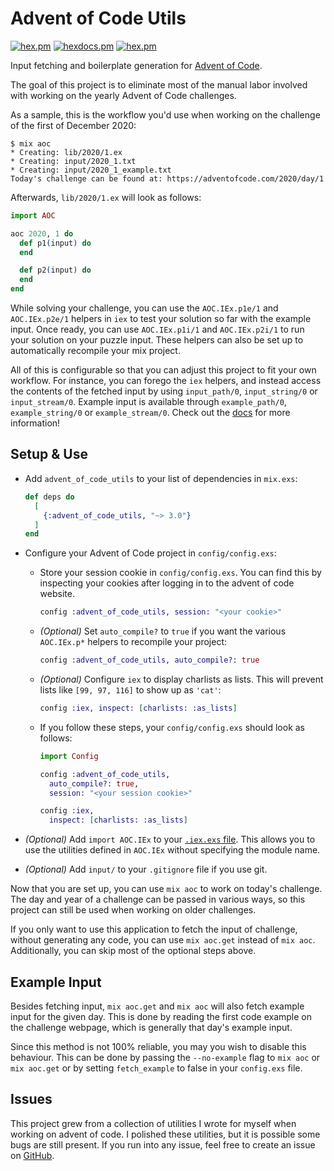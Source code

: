 # Advent of Code Utils

[![hex.pm](https://img.shields.io/hexpm/v/advent_of_code_utils.svg)](https://hex.pm/packages/advent_of_code_utils)
[![hexdocs.pm](https://img.shields.io/badge/hex-docs-lightgreen.svg)](https://hexdocs.pm/advent_of_code_utils/)
[![hex.pm](https://img.shields.io/hexpm/l/advent_of_code_utils.svg)](https://hex.pm/packages/advent_of_code_utils)

Input fetching and boilerplate generation for [Advent of Code](https://adventofcode.com/).

The goal of this project is to eliminate most of the manual labor involved with
working on the yearly Advent of Code challenges.

As a sample, this is the workflow you'd use when working on the challenge of the
first of December 2020:

```
$ mix aoc
* Creating: lib/2020/1.ex
* Creating: input/2020_1.txt
* Creating: input/2020_1_example.txt
Today's challenge can be found at: https://adventofcode.com/2020/day/1
```

Afterwards, `lib/2020/1.ex` will look as follows:

```elixir
import AOC

aoc 2020, 1 do
  def p1(input) do
  end

  def p2(input) do
  end
end
```

While solving your challenge, you can use the `AOC.IEx.p1e/1` and
`AOC.IEx.p2e/1` helpers in `iex` to test your solution so far with the example
input. Once ready, you can use `AOC.IEx.p1i/1` and `AOC.IEx.p2i/1` to run your
solution on your puzzle input. These helpers can also be set up to
automatically recompile your mix project.

All of this is configurable so that you can adjust this project to fit your own
workflow. For instance, you can forego the `iex` helpers, and instead access
the contents of the fetched input by using `input_path/0`, `input_string/0` or
`input_stream/0`. Example input is available through `example_path/0`,
`example_string/0` or `example_stream/0`.
Check out the [docs](https://hexdocs.pm/advent_of_code_utils/) for
more information!

## Setup & Use

- Add `advent_of_code_utils` to your list of dependencies in `mix.exs`:
  ```elixir
  def deps do
    [
      {:advent_of_code_utils, "~> 3.0"}
    ]
  end
  ```

- Configure your Advent of Code project in `config/config.exs`:

  - Store your session cookie in `config/config.exs`. You can find this by
    inspecting your cookies after logging in to the advent of code website.

    ```elixir
    config :advent_of_code_utils, session: "<your cookie>"
    ```

  - _(Optional)_ Set `auto_compile?` to `true` if you want the various `AOC.IEx.p*` helpers
    to recompile your project:

    ```elixir
    config :advent_of_code_utils, auto_compile?: true
    ```

  - _(Optional)_ Configure `iex` to display charlists as lists. This will prevent lists like
    `[99, 97, 116]` to show up as `'cat'`:

    ```elixir
    config :iex, inspect: [charlists: :as_lists]
    ```

  - If you follow these steps, your `config/config.exs` should look as follows:

    ```elixir
    import Config

    config :advent_of_code_utils,
      auto_compile?: true,
      session: "<your session cookie>"

    config :iex,
      inspect: [charlists: :as_lists]
    ```

- _(Optional)_ Add `import AOC.IEx` to your
  [`.iex.exs` file](https://hexdocs.pm/iex/IEx.html#module-the-iex-exs-file).
  This allows you to use the utilities defined in `AOC.IEx` without
  specifying the module name.

- _(Optional)_ Add `input/` to your `.gitignore` file if you use git.

Now that you are set up, you can use `mix aoc` to work on today's challenge.
The day and year of a challenge can be passed in various ways, so this project
can still be used when working on older challenges.

If you only want to use this application to fetch the input of  challenge,
without generating any code, you can use `mix aoc.get` instead of `mix aoc`.
Additionally, you can skip most of the optional steps above.

## Example Input

Besides fetching input, `mix aoc.get` and `mix aoc` will also fetch example
input for the given day.  This is done by reading the first code example on the
challenge webpage, which is generally that day's example input.

Since this method is not 100% reliable, you may you wish to disable this
behaviour. This can be done by passing the `--no-example` flag to `mix aoc` or
`mix aoc.get` or by setting `fetch_example` to false in your `config.exs` file.

## Issues

This project grew from a collection of utilities I wrote for myself when working
on advent of code.
I polished these utilities, but it is possible some bugs are still present.
If you run into any issue, feel free to create an issue on
[GitHub](https://github.com/mathsaey/advent_of_code_utils).
